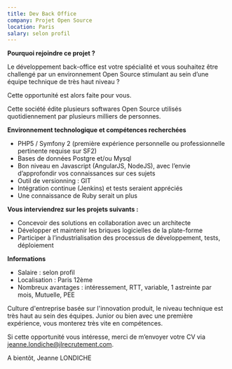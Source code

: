 ```yaml
---
title: Dev Back Office
company: Projet Open Source
location: Paris
salary: selon profil
---
```


<strong>Pourquoi rejoindre ce projet ?</strong>

Le développement back-office est votre spécialité et vous souhaitez être challengé par un environnement Open Source stimulant au sein d’une équipe technique de très haut niveau ?  

Cette opportunité est alors faite pour vous.

Cette société édite plusieurs softwares Open Source utilisés quotidiennement par plusieurs milliers de personnes. 

<strong>Environnement technologique et compétences recherchées</strong>

- PHP5 / Symfony 2 (première expérience personnelle ou professionnelle pertinente requise sur SF2)
- Bases de données Postgre et/ou Mysql
- Bon niveau en Javascript (AngularJS, NodeJS), avec l’envie d’approfondir vos connaissances sur ces sujets
- Outil de versionning : GIT
- Intégration continue (Jenkins) et tests seraient appréciés
- Une connaissance de Ruby serait un plus


<strong>Vous interviendrez sur les projets suivants :</strong>

- Concevoir des solutions en collaboration avec un architecte
- Développer et maintenir les briques logicielles de la plate-forme
- Participer à l’industrialisation des processus de développement, tests, déploiement

<strong>Informations</strong>

- Salaire : selon profil
- Localisation : Paris 12ème 
- Nombreux avantages : intéressement, RTT, variable, 1 astreinte par mois, Mutuelle, PEE

Culture d'entreprise basée sur l'innovation produit, le niveau technique est très haut au sein des équipes. Junior ou bien avec une première expérience, vous monterez très vite en compétences.

Si cette opportunité vous intéresse, merci de m’envoyer votre CV via jeanne.londiche@jlrecrutement.com.

A bientôt,
Jeanne LONDICHE